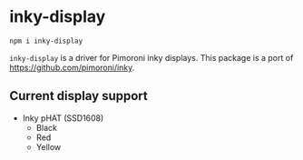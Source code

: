 # inky-display

`npm i inky-display`

`inky-display` is a driver for Pimoroni inky displays. This package is a port of https://github.com/pimoroni/inky.

## Current display support
- Inky pHAT (SSD1608)
  - Black
  - Red
  - Yellow
